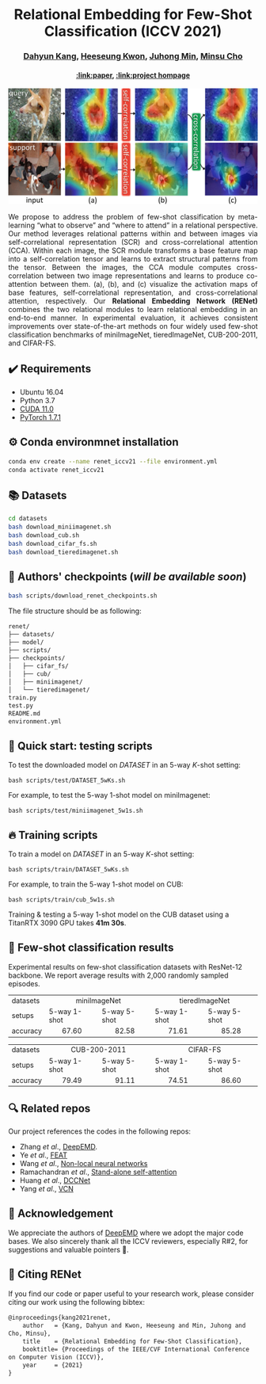 <div align="center">
  <h1>Relational Embedding for Few-Shot Classification (ICCV 2021)</h1>
</div>

<div align="center">
  <h3><a href=http://dahyun-kang.github.io>Dahyun Kang</a>, <a href=http://arunos728.github.io>Heeseung Kwon</a>, <a href=http://juhongm999.github.io>Juhong Min</a>, <a href=http://cvlab.postech.ac.kr/~mcho/>Minsu Cho</a></h3>
</div>

<div align="center">
  <h4> <a href=http://arxiv.org>:link:paper</a>, <a href=http://cvlab.postech.ac.kr/research/RENet>:link:project hompage</a></h4>
</div>


<div align="center">
  <img src="assets/teaser.png" alt="teaser">
</div>

<p align="justify">
  We propose to address the problem of few-shot classification by meta-learning “what to observe” and “where to attend” in a relational perspective. 
  Our method leverages relational patterns within and between images via self-correlational representation (SCR) and cross-correlational attention (CCA). 
  Within each image, the SCR module transforms a base feature map into a self-correlation tensor and learns to extract structural patterns from the tensor.
  Between the images, the CCA module computes cross-correlation between two image representations and learns to produce co-attention between them. 
  (a), (b), and (c) visualize the activation maps of base features, self-correlational representation, and cross-correlational attention, respectively.
  Our <b>Relational Embedding Network (RENet)</b> combines the two relational modules to learn relational embedding in an end-to-end manner.
  In experimental evaluation, it achieves consistent improvements over state-of-the-art methods on four widely used few-shot classification benchmarks of miniImageNet, tieredImageNet, CUB-200-2011, and CIFAR-FS.
</p>

## :heavy_check_mark: Requirements
* Ubuntu 16.04
* Python 3.7
* [CUDA 11.0](https://developer.nvidia.com/cuda-toolkit)
* [PyTorch 1.7.1](https://pytorch.org)


## :gear: Conda environmnet installation
```bash
conda env create --name renet_iccv21 --file environment.yml
conda activate renet_iccv21
```

## :books: Datasets
```bash
cd datasets
bash download_miniimagenet.sh
bash download_cub.sh
bash download_cifar_fs.sh
bash download_tieredimagenet.sh
```

## :deciduous_tree: Authors' checkpoints (_will be available soon_)

```bash
bash scripts/download_renet_checkpoints.sh
```
The file structure should be as following:


    
    renet/
    ├── datasets/
    ├── model/
    ├── scripts/
    ├── checkpoints/
    │   ├── cifar_fs/
    │   ├── cub/
    │   ├── miniimagenet/
    │   └── tieredimagenet/
    train.py
    test.py
    README.md
    environment.yml
    
    
    
   
## :pushpin: Quick start: testing scripts
To test the downloaded model on _DATASET_ in an 5-way _K_-shot setting:
    
    bash scripts/test/DATASET_5wKs.sh
For example, to test the 5-way 1-shot model on miniImagenet:

    bash scripts/test/miniimagenet_5w1s.sh


## :fire: Training scripts
To train a model on _DATASET_ in an 5-way _K_-shot setting:
    
    bash scripts/train/DATASET_5wKs.sh
For example, to train the 5-way 1-shot model on CUB:

    bash scripts/train/cub_5w1s.sh

Training & testing a 5-way 1-shot model on the CUB dataset using a TitanRTX 3090 GPU takes **41m 30s**.

## :art: Few-shot classification results
Experimental results on few-shot classification datasets with ResNet-12 backbone. We report average results with 2,000 randomly sampled episodes.

<table>
  <tr>
    <td>datasets</td>
    <td colspan="2" align="center">miniImageNet</td>
    <td colspan="2" align="center">tieredImageNet</td>
  </tr>
  <tr>
    <td>setups</td>
    <td>5-way 1-shot</td>
    <td>5-way 5-shot</td>
    <td>5-way 1-shot</td>
    <td>5-way 5-shot</td>
  </tr>
  <tr>
    <td>accuracy</td>
    <td align="center">67.60</td>
    <td align="center">82.58</td>
    <td align="center">71.61</td>
    <td align="center">85.28</td>
  </tr>
</table>

<table>
  <tr>
    <td>datasets</td>
    <td colspan="2" align="center">CUB-200-2011</td>
    <td colspan="2" align="center">CIFAR-FS</td>
  </tr>
  <tr>
    <td>setups</td>
    <td>5-way 1-shot</td>
    <td>5-way 5-shot</td>
    <td>5-way 1-shot</td>
    <td>5-way 5-shot</td>
  </tr>
  <tr>
    <td>accuracy</td>
    <td align="center">79.49</td>
    <td align="center">91.11</td>
    <td align="center">74.51</td>
    <td align="center">86.60</td>
  </tr>
</table>


## :mag: Related repos
Our project references the codes in the following repos:

* Zhang _et al_., [DeepEMD](https://github.com/icoz69/DeepEMD).
* Ye _et al_., [FEAT](https://github.com/Sha-Lab/FEAT)
* Wang _et al_., [Non-local neural networks](https://github.com/AlexHex7/Non-local_pytorch)
* Ramachandran _et al_., [Stand-alone self-attention](https://github.com/leaderj1001/Stand-Alone-Self-Attention)
* Huang _et al_., [DCCNet](https://github.com/ShuaiyiHuang/DCCNet)
* Yang _et al_., [VCN](https://github.com/gengshan-y/VCN)

## :pray: Acknowledgement
We appreciate the authors of [DeepEMD](https://github.com/icoz69/DeepEMD) where we adopt the major code bases.
We also sincerely thank all the ICCV reviewers, especially R#2, for suggestions and valuable pointers :love_letter:. 


## :scroll: Citing RENet
If you find our code or paper useful to your research work, please consider citing our work using the following bibtex:
```
@inproceedings{kang2021renet,
    author   = {Kang, Dahyun and Kwon, Heeseung and Min, Juhong and Cho, Minsu},
    title    = {Relational Embedding for Few-Shot Classification},
    booktitle= {Proceedings of the IEEE/CVF International Conference on Computer Vision (ICCV)},
    year     = {2021}
}
```
